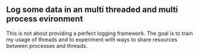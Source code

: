 ## Log some data in an multi threaded and multi process evironment

This is not about providing a perfect logging framework. The goal is to train my usage of threads and to experiment with ways to share resources between processes and threads.
